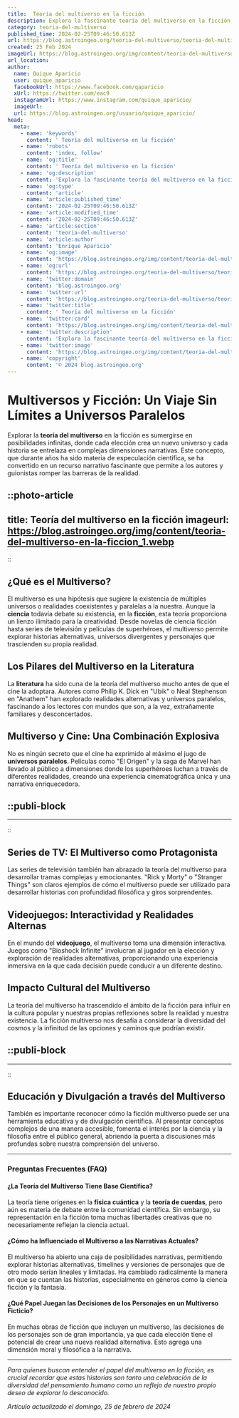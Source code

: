 ```yaml
---
title:  Teoría del multiverso en la ficción
description: Explora la fascinante teoría del multiverso en la ficción; mundos paralelos y realidades alternativas que expanden nuestra imaginación.
category: teoria-del-multiverso
published_time: 2024-02-25T09:46:50.613Z
url: https://blog.astroingeo.org/teoria-del-multiverso/teoria-del-multiverso-en-la-ficcion
created: 25 Feb 2024
imageUrl: https://blog.astroingeo.org/img/content/teoria-del-multiverso-en-la-ficcion_1.webp
url_location:
author:
  name: Quique Aparicio
  user: quique_aparicio
  facebookUrl: https://www.facebook.com/qaparicio
  xUrl: https://twitter.com/eac9
  instagramUrl: https://www.instagram.com/quique_aparicio/
  imageUrl: 
  url: https://blog.astroingeo.org/usuario/quique_aparicio/
head:
  meta:
    - name: 'keywords'
      content: ' Teoría del multiverso en la ficción'
    - name: 'robots'
      content: 'index, follow'
    - name: 'og:title'
      content: ' Teoría del multiverso en la ficción'
    - name: 'og:description'
      content: 'Explora la fascinante teoría del multiverso en la ficción; mundos paralelos y realidades alternativas que expanden nuestra imaginación.'
    - name: 'og:type'
      content: 'article'
    - name: 'article:published_time'
      content: '2024-02-25T09:46:50.613Z'
    - name: 'article:modified_time'
      content: '2024-02-25T09:46:50.613Z'
    - name: 'article:section'
      content: 'teoria-del-multiverso'
    - name: 'article:author'
      content: 'Enrique Aparicio'
    - name: 'og:image'
      content: 'https://blog.astroingeo.org/img/content/teoria-del-multiverso-en-la-ficcion_1.webp'
    - name: 'og:url'
      content: 'https://blog.astroingeo.org/teoria-del-multiverso/teoria-del-multiverso-en-la-ficcion'
    - name: 'twitter:domain'
      content: 'blog.astroingeo.org'
    - name: 'twitter:url'
      content: 'https://blog.astroingeo.org/teoria-del-multiverso/teoria-del-multiverso-en-la-ficcion'
    - name: 'twitter:title'
      content: ' Teoría del multiverso en la ficción'
    - name: 'twitter:card'
      content: 'https://blog.astroingeo.org/img/content/teoria-del-multiverso-en-la-ficcion_1.webp'
    - name: 'twitter:description'
      content: 'Explora la fascinante teoría del multiverso en la ficción; mundos paralelos y realidades alternativas que expanden nuestra imaginación.'
    - name: 'twitter:image'
      content: 'https://blog.astroingeo.org/img/content/teoria-del-multiverso-en-la-ficcion_1.webp'
    - name: 'copyright'
      content: '© 2024 blog.astroingeo.org'
---
```

# Multiversos y Ficción: Un Viaje Sin Límites a Universos Paralelos

Explorar la **teoría del multiverso** en la ficción es sumergirse en posibilidades infinitas, donde cada elección crea un nuevo universo y cada historia se entrelaza en complejas dimensiones narrativas. Este concepto, que durante años ha sido materia de especulación científica, se ha convertido en un recurso narrativo fascinante que permite a los autores y guionistas romper las barreras de la realidad.


::photo-article
---
title:  Teoría del multiverso en la ficción
imageurl: https://blog.astroingeo.org/img/content/teoria-del-multiverso-en-la-ficcion_1.webp
---
::


## ¿Qué es el Multiverso?

El multiverso es una hipótesis que sugiere la existencia de múltiples universos o realidades coexistentes y paralelas a la nuestra. Aunque la **ciencia** todavía debate su existencia, en la **ficción**, esta teoría proporciona un lienzo ilimitado para la creatividad. Desde novelas de ciencia ficción hasta series de televisión y películas de superhéroes, el multiverso permite explorar historias alternativas, universos divergentes y personajes que trascienden su propia realidad.

## Los Pilares del Multiverso en la Literatura

La **literatura** ha sido cuna de la teoría del multiverso mucho antes de que el cine la adoptara. Autores como Philip K. Dick en "Ubik" o Neal Stephenson en "Anathem" han explorado realidades alternativas y universos paralelos, fascinando a los lectores con mundos que son, a la vez, extrañamente familiares y desconcertados.

## Multiverso y Cine: Una Combinación Explosiva

No es ningún secreto que el cine ha exprimido al máximo el jugo de **universos paralelos**. Películas como "El Origen" y la saga de Marvel han llevado al público a dimensiones donde los superhéroes luchan a través de diferentes realidades, creando una experiencia cinematográfica única y una narrativa enriquecedora.


  ::publi-block
  ---
  ---
  ::
  
  
## Series de TV: El Multiverso como Protagonista

Las series de televisión también han abrazado la teoría del multiverso para desarrollar tramas complejas y emocionantes. "Rick y Morty" o "Stranger Things" son claros ejemplos de cómo el multiverso puede ser utilizado para desarrollar historias con profundidad filosófica y giros sorprendentes.

## Videojuegos: Interactividad y Realidades Alternas

En el mundo del **videojuego**, el multiverso toma una dimensión interactiva. Juegos como "Bioshock Infinite" involucran al jugador en la elección y exploración de realidades alternativas, proporcionando una experiencia inmersiva en la que cada decisión puede conducir a un diferente destino.

## Impacto Cultural del Multiverso

La teoría del multiverso ha trascendido el ámbito de la ficción para influir en la cultura popular y nuestras propias reflexiones sobre la realidad y nuestra existencia. La ficción multiverso nos desafía a considerar la diversidad del cosmos y la infinitud de las opciones y caminos que podrían existir.


  ::publi-block
  ---
  ---
  ::
  
  
## Educación y Divulgación a través del Multiverso

También es importante reconocer cómo la ficción multiverso puede ser una herramienta educativa y de divulgación científica. Al presentar conceptos complejos de una manera accesible, fomenta el interés por la ciencia y la filosofía entre el público general, abriendo la puerta a discusiones más profundas sobre nuestra comprensión del universo.

---
### Preguntas Frecuentes (FAQ)
#### ¿La Teoría del Multiverso Tiene Base Científica?
La teoría tiene orígenes en la **física cuántica** y la **teoría de cuerdas**, pero aún es materia de debate entre la comunidad científica. Sin embargo, su representación en la ficción toma muchas libertades creativas que no necesariamente reflejan la ciencia actual.

#### ¿Cómo ha Influenciado el Multiverso a las Narrativas Actuales?
El multiverso ha abierto una caja de posibilidades narrativas, permitiendo explorar historias alternativas, timelines y versiones de personajes que de otro modo serían lineales y limitadas. Ha cambiado radicalmente la manera en que se cuentan las historias, especialmente en géneros como la ciencia ficción y la fantasía.

#### ¿Qué Papel Juegan las Decisiones de los Personajes en un Multiverso Ficticio?
En muchas obras de ficción que incluyen un multiverso, las decisiones de los personajes son de gran importancia, ya que cada elección tiene el potencial de crear una nueva realidad alternativa. Esto agrega una dimensión moral y filosófica a la narrativa.

---

*Para quienes buscan entender el papel del multiverso en la ficción, es crucial recordar que estas historias son tanto una celebración de la diversidad del pensamiento humano como un reflejo de nuestro propio deseo de explorar lo desconocido.*

_Artículo actualizado el domingo, 25 de febrero de 2024_